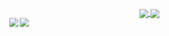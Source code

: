 <center>
  <a href="#">
    <img align="center" src="https://github-readme-stats.vercel.app/api?username=3dsgirl09&show_icons=true&theme=chartreuse-dark" />
  </a>
  <a href="#">
    <img align="center" src="https://github-readme-stats.vercel.app/api/top-langs/?username=3dsgirl09&show_icons=true&theme=chartreuse-dark" />
  </a>
</center>
<left>
  <a href="#">
    <img align="left" src="https://img.shields.io/badge/Android-3DDC84?style=for-the-badge&logo=android&logoColor=white" />
  </a>
  <a href="#">
    <img align="left" src="https://img.shields.io/badge/Arch_Linux-1793D1?style=for-the-badge&logo=arch-linux&logoColor=white" />
  </a>
</left>
